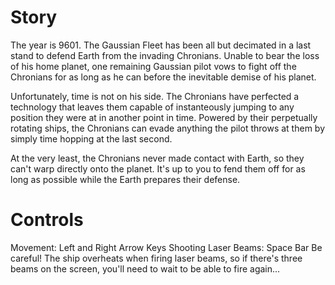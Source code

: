 # Story
The year is 9601.  The Gaussian Fleet has been all but decimated in a last stand to defend Earth from the invading Chronians.  Unable to bear the loss of his home planet, one remaining Gaussian pilot vows to fight off the Chronians for as long as he can before the inevitable demise of his planet.

Unfortunately, time is not on his side.  The Chronians have perfected a technology that leaves them capable of instanteously jumping to any position they were at in another point in time.  Powered by their perpetually rotating ships, the Chronians can evade anything the pilot throws at them by simply time hopping at the last second.

At the very least, the Chronians never made contact with Earth, so they can't warp directly onto the planet.  It's up to you to fend them off for as long as possible while the Earth prepares their defense.

# Controls
Movement: Left and Right Arrow Keys
Shooting Laser Beams: Space Bar
Be careful!  The ship overheats when firing laser beams, so if there's three beams on the screen, you'll need to wait to be able to fire again...
